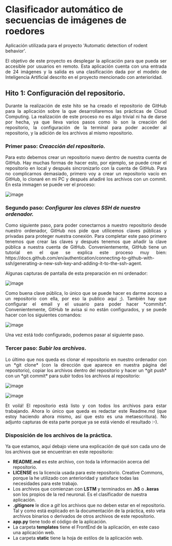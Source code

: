 # Clasificador automático de secuencias de imágenes de roedores

Aplicación utilizada para el proyecto 'Automatic detection of rodent behavior'.

<p align="justify">El objetivo de este proyecto es desplegar la aplicación para que pueda ser accesible por usuarios en remoto. Esta aplicación cuenta con una entrada de 24 imágenes y la salida es una clasificación dada por el modelo de Inteligencia Artificial descrito en el proyecto mencionado con anterioridad.</p>


## Hito 1: Configuración del repositorio.

<p align="justify">Durante la realización de este hito se ha creado el repositorio de GitHub para la aplicación sobre la que desarrollaremos las prácticas de Cloud Computing. La realización de este proceso no es algo trivial ni ha de darse por hecha, ya que lleva varios pasos como lo son la creación del repositorio, la configuración de la terminal para poder acceder al repositorio, y la adición de los archivos al mismo repositorio.</p>

### Primer paso: *Creacción del repositorio.*
  <p align="justify">Para esto debemos crear un repositorio nuevo dentro de nuestra cuenta de GitHub. Hay muchas formas de hacer esto, por ejemplo, se puede crear el repositorio en local y después sincronizarlo con la cuenta de GitHub. Para no complicarnos demasiado, primero voy a crear un repositorio vacío en GitHub, lo clonaré en mi PC y después añadiré los archivos con un commit. En esta immagen se puede ver el proceso:</p>

  ![image](https://github.com/user-attachments/assets/9af3546c-27c9-4d15-ab8c-c6204ad9ede3)

### Segundo paso: *Configurar las claves SSH de nuestro ordenador.*
  <p align="justify">Como siguiente paso, para poder conectarnos a nuestro repositorio desde nuestro ordenador, GitHub nos pide que utilicemos claves públicas y privadas para proteger nuestra conexión. Para completar este paso primero tenemos que crear las claves y después tenemos que añadir la clave pública a nuestra cuenta de GitHub. Convenientemente, GitHub tiene un tutorial en el que se explica este proceso muy bien: https://docs.github.com/en/authentication/connecting-to-github-with-ssh/generating-a-new-ssh-key-and-adding-it-to-the-ssh-agent.</p>

  Algunas capturas de pantalla de esta preparación en mi ordenador:

  ![image](https://github.com/user-attachments/assets/c2371264-a954-423a-9408-fb10cfc8af0c)

  <p align="justify">Como buena clave pública, lo único que se puede hacer es darme acceso a un repositorio con ella, por eso la publico aquí ;). También hay que configurar el email y el usuario para poder hacer *commits*. Convenientemente, GitHub te avisa si no están configurados, y se puede hacer con los siguientes comandos:</p>

  ![image](https://github.com/user-attachments/assets/1871d9d1-3251-415c-9c73-a60ea9192130)

  Una vez está todo configurado, podemos pasar al siguiente paso.

  ### Tercer paso: *Subir los archivos*.
  <p align="justify">Lo último que nos queda es clonar el repositorio en nuestro ordenador con un *git clone* (con la dirección que aparece en nuestra página del repositorio), copiar los archivos dentro del repositorio y hacer un *git push* con un *git commit* para subir todos los archivos al repositorio:</p>

  ![image](https://github.com/user-attachments/assets/88792f05-dc98-4393-b7dc-9c05e75af0c7)

  ![image](https://github.com/user-attachments/assets/c3fdb4e9-1028-4068-9f1b-2c3102b3d0b4)

  <p align="justify">Et voilá! El repositorio está listo y con todos los archivos para estar trabajando. Ahora lo único que queda es redactar este Readme.md (que estoy haciendo ahora mismo, así que esto es una metaescritura). No adjunto capturas de esta parte porque ya se está viendo el resultado :-).</p>

  ### Disposición de los archivos de la práctica.

  Ya que estamos, aquí debajo viene una explicación de qué son cada uno de los archivos que se encuentran en este repositorio:
   - **README.md** es este archivo, con toda la información acerca del repositorio.
   - **LICENSE** es la licencia usada para este repositorio. Creative Commons, porque la he utilizado con anterioridad y satisface todas las necesidades para este trabajo.
   - Los archivos que comienzan con **LSTM** y terminados en **.h5** o **.keras** son los propios de la red neuronal. Es el clasificador de nuestra aplicación.
   - **.gitignore** le dice a *git* los archivos que no deben estar en el repositorio. Tal y como está explicado en la documentación de la práctica, esto veta archivos binarios o derivados de otros archivos de este repositorio.
   - **app.py** tiene todo el código de la aplicación.
   - La carpeta **templates** tiene el FrontEnd de la aplicación, en este caso una aplicación web.
   - La carpeta **static** tiene la hoja de estilos de la aplicación web.
